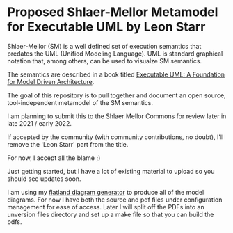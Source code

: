 # Proposed Shlaer-Mellor Metamodel for Executable UML by Leon Starr

Shlaer-Mellor (SM) is a well defined set of execution semantics that predates the UML (Unified Modeling Language).
UML is standard graphical notation that, among others, can be used to visualze SM semantics.

The semantics are described in a book titled [Executable UML: A Foundation for Model Driven Architecture](https://github.com/modelint/shlaer-mellor-metamodel/wiki/Resources).

The goal of this repository is to pull together and document an open source, tool-independent metamodel of the SM semantics.

I am planning to submit this to the Shlaer Mellor Commons for review later in late 2021 / early 2022.

If accepted by the community (with community contributions, no doubt), I'll remove the 'Leon Starr' part from the title.

For now, I accept all the blame ;)

Just getting started, but I have a lot of existing material to upload so you should see updates soon.

I am using my [flatland diagram generator](https://github.com/modelint/flatland-model-diagram-editor) to produce all of the model diagrams. For now I have both the source and pdf files under configuration management for ease of access. Later I will split off the PDFs into an unversion files directory and set up a make file so that you can build the pdfs.
